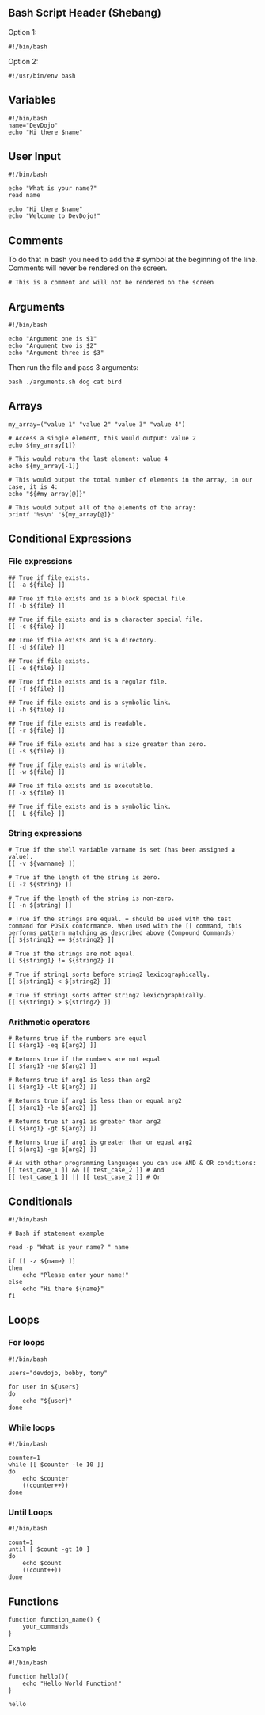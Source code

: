 ## Bash Script Header (Shebang)

Option 1:

```
#!/bin/bash
```

Option 2:

```
#!/usr/bin/env bash
```

## Variables

```
#!/bin/bash
name="DevDojo"
echo "Hi there $name"
```

## User Input

```
#!/bin/bash

echo "What is your name?"
read name

echo "Hi there $name"
echo "Welcome to DevDojo!"
```

## Comments

To do that in bash you need to add the # symbol at the beginning of the line. Comments will never be rendered on the screen.

```
# This is a comment and will not be rendered on the screen
```

## Arguments

```
#!/bin/bash

echo "Argument one is $1"
echo "Argument two is $2"
echo "Argument three is $3"
```

Then run the file and pass 3 arguments:

```
bash ./arguments.sh dog cat bird
```

## Arrays

```
my_array=("value 1" "value 2" "value 3" "value 4")

# Access a single element, this would output: value 2
echo ${my_array[1]}

# This would return the last element: value 4
echo ${my_array[-1]}

# This would output the total number of elements in the array, in our case, it is 4:
echo "${#my_array[@]}"

# This would output all of the elements of the array:
printf '%s\n' "${my_array[@]}"
```

## Conditional Expressions

### File expressions

```
## True if file exists.
[[ -a ${file} ]]

## True if file exists and is a block special file.
[[ -b ${file} ]]

## True if file exists and is a character special file.
[[ -c ${file} ]]

## True if file exists and is a directory.
[[ -d ${file} ]]

## True if file exists.
[[ -e ${file} ]]

## True if file exists and is a regular file.
[[ -f ${file} ]]

## True if file exists and is a symbolic link.
[[ -h ${file} ]]

## True if file exists and is readable.
[[ -r ${file} ]]

## True if file exists and has a size greater than zero.
[[ -s ${file} ]]

## True if file exists and is writable.
[[ -w ${file} ]]

## True if file exists and is executable.
[[ -x ${file} ]]

## True if file exists and is a symbolic link.
[[ -L ${file} ]]
```

### String expressions

```
# True if the shell variable varname is set (has been assigned a value).
[[ -v ${varname} ]]

# True if the length of the string is zero.
[[ -z ${string} ]]

# True if the length of the string is non-zero.
[[ -n ${string} ]]

# True if the strings are equal. = should be used with the test command for POSIX conformance. When used with the [[ command, this performs pattern matching as described above (Compound Commands)
[[ ${string1} == ${string2} ]]

# True if the strings are not equal.
[[ ${string1} != ${string2} ]]

# True if string1 sorts before string2 lexicographically.
[[ ${string1} < ${string2} ]]

# True if string1 sorts after string2 lexicographically.
[[ ${string1} > ${string2} ]]
```

### Arithmetic operators

```
# Returns true if the numbers are equal
[[ ${arg1} -eq ${arg2} ]]

# Returns true if the numbers are not equal
[[ ${arg1} -ne ${arg2} ]]

# Returns true if arg1 is less than arg2
[[ ${arg1} -lt ${arg2} ]]

# Returns true if arg1 is less than or equal arg2
[[ ${arg1} -le ${arg2} ]]

# Returns true if arg1 is greater than arg2
[[ ${arg1} -gt ${arg2} ]]

# Returns true if arg1 is greater than or equal arg2
[[ ${arg1} -ge ${arg2} ]]

# As with other programming languages you can use AND & OR conditions:
[[ test_case_1 ]] && [[ test_case_2 ]] # And
[[ test_case_1 ]] || [[ test_case_2 ]] # Or
```

## Conditionals

```
#!/bin/bash

# Bash if statement example

read -p "What is your name? " name

if [[ -z ${name} ]]
then
    echo "Please enter your name!"
else
    echo "Hi there ${name}"
fi
```

## Loops

### For loops

```
#!/bin/bash

users="devdojo, bobby, tony"

for user in ${users}
do
    echo "${user}"
done
```

### While loops

```
#!/bin/bash

counter=1
while [[ $counter -le 10 ]]
do
    echo $counter
    ((counter++))
done
```

### Until Loops

```
#!/bin/bash

count=1
until [ $count -gt 10 ]
do
    echo $count
    ((count++))
done
```

## Functions

```
function function_name() {
    your_commands
}
```

Example

```
#!/bin/bash

function hello(){
    echo "Hello World Function!"
}

hello
```